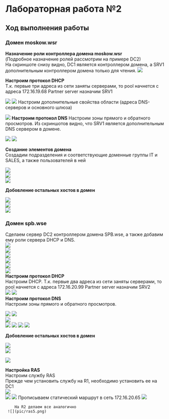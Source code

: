 # Лабораторная работа №2
## Ход выполнения работы  
### Домен moskow.wsr
**Назначение роли контроллера домена moskow.wsr**    
(Подробное назначение ролей рассмотрим на примере DC2)  
На скриншоте снизу видно, DC1 является контроллером домена, а SRV1 дополнительным контроллером домена только для чтения.
![](pic/dc1.png)    

**Настроим протокол DHCP**  
Т.к. первые три адреса из сети заняты серверами, то pool начнется с адреса 172.16.19.68 
Partner server назначим SRV1  

![](pic/dc1_dhcp_1.png)
![](pic/dc1_dhcp.png) 
Настроим дополнительные свойства области (адреса DNS-серверов и основного шлюза)  

![](pic/dc1_dhcp_2.png) 
**Настроим протокол DNS** 
Настроим зоны прямого и обратного просмотров. Из скриншотов видно, что SRV1 является дополнительным DNS сервером в домене.  

![](pic/dc1_dns1.png) 
![](pic/dc1_dns2.png) 

**Создание элементов домена**   
  Создадим подразделения и соответствующие доменные группы IT и SALES, а также пользователей в ней  
  
  ![](pic/dc1_con.png)    
  ![](pic/dc1_con1.png)   
  ![](pic/dc1_con2.png) 
    
 **Добовление остальных хостов в домен**  
 
  ![](pic/r1.png)   
  ![](pic/cli1.png)   
  ![](pic/dca.png)    
  
  ### Домен spb.wse 
  Сделаем сервер DC2 контроллером домена SPB.wse, а также добавим ему роли сервера DHCP и DNS.    
  ![](pic/DC2_1.png)  
  ![](pic/DC2_2.png)  
  ![](pic/DC2_3.png)  
  ![](pic/DC2_4.png)  
  ![](pic/DC2_5.png)  
  ![](pic/DC2_6.png)  
  **Настроим протокол DHCP**  
  Настроим DHCP. Т.к. первые два адреса из сети заняты серверами, то pool начнется с адреса 172.16.20.99
Partner server назначим SRV2  
![](pic/DC2_DHCP.png) 
![](pic/DHCP.png)   
**Настроим протокол DNS**   
Настроим зоны прямого и обратного просмотров. 

![](pic/DNS1.png) 
![](pic/DNS2.png)   
![](pic/DNS3.png)   
![](pic/DNS4.png) 
![](pic/DNS5.png) 
![](pic/DNS6.png) 
![](pic/dns7.png)   

**Добовление остальных хостов в домен**  
 
  ![](pic/SRV2.png)   
  ![](pic/CLI2_1.png)   

  ![](pic/r2.png)   
  
 **Настройка RAS**  
 Настроим службу RAS  
 Прежде чем установить службу на R1, необходимо установить ее на DC1  
 ![](pic/ras1.png)  
  ![](pic/ras2.png) 
   ![](pic/ras3.png) 
   Прописываем статический маршрут в сеть 172.16.20.65
    ![](pic/ras4.png)       
    
      
        На R2 делаем все аналогично
     ![](pic/ras5.png) 


  
  
 
  
  
  



